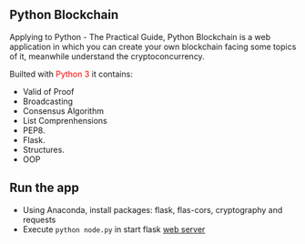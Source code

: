 ## Python Blockchain

Applying to Python - The Practical Guide, Python Blockchain is a web application in which you can create your own blockchain facing some topics of it, meanwhile understand the cryptoconcurrency.

Builted with <span style="color:red">Python 3</span> it contains:

-   Valid of Proof
-   Broadcasting
-   Consensus Algorithm
-   List Comprenhensions
-   PEP8.
-   Flask.
-   Structures.
-   OOP

## Run the app

-   Using Anaconda, install packages: flask, flas-cors, cryptography and requests
-   Execute `python node.py` in start flask [web server](http://192.168.1.84:5000/)

